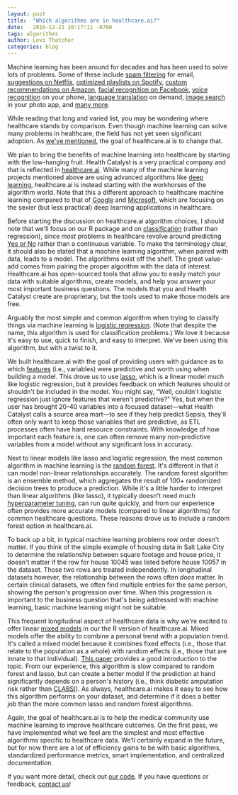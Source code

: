 ```yaml
---
layout: post
title:  "Which algorithms are in healthcare.ai?"
date:   2016-12-21 20:17:11 -0700
tags: algorithms
author: Levi Thatcher
categories: blog
---
```


Machine learning has been around for decades and has been used to solve lots of problems. Some of these include [spam filtering](http://ats.cs.ut.ee/u/kt/hw/spam/spam.pdf) for email, [suggestions on Netflix](http://techblog.netflix.com/2012/04/netflix-recommendations-beyond-5-stars.html), [optimized playlists on Spotify](http://qz.com/571007/the-magic-that-makes-spotifys-discover-weekly-playlists-so-damn-good/), [custom recommendations on Amazon](https://www.cs.umd.edu/~samir/498/Amazon-Recommendations.pdf), [facial recognition on Facebook](https://medium.com/@ageitgey/machine-learning-is-fun-part-4-modern-face-recognition-with-deep-learning-c3cffc121d78#.7b9c9jmg7), [voice recognition](https://research.googleblog.com/2015/09/google-voice-search-faster-and-more.html) on your phone, [language translation](http://www.nytimes.com/2016/12/14/magazine/the-great-ai-awakening.html) on demand, [image search](http://fusion.net/story/142326/the-new-google-photos-app-is-disturbingly-good-at-data-mining-your-photos/) in your photo app, and [many more](https://www.kaggle.com/wiki/DataScienceUseCases).

While reading that long and varied list, you may be wondering where healthcare stands by comparison. Even though machine learning can solve many problems in healthcare, the field has not yet seen significant adoption. As [we've mentioned](http://healthcare.ai/blog/2016/12/01/welcome-to-healthcareai/), the goal of healthcare.ai is to change that.

We plan to bring the benefits of machine learning into healthcare by starting with the low-hanging fruit. Health Catalyst is a very practical company and that is reflected in [healthcare.ai](http://healthcare.ai/). While many of the machine learning projects mentioned above are using advanced algorithms like [deep learning](https://en.wikipedia.org/wiki/Deep_learning), healthcare.ai is instead starting with the workhorses of the algorithm world. Note that this a different approach to healthcare machine learning compared to that of [Google](https://research.google.com/teams/brain/healthcare/) and [Microsoft](http://searchhealthit.techtarget.com/opinion/Microsoft-Project-Adam-may-reach-healthcare-specialties), which are focusing on the sexier (but less practical) deep learning applications in healthcare.

Before starting the discussion on healthcare.ai algorithm choices, I should note that we'll focus on our R package and on [classification](https://en.wikipedia.org/wiki/Statistical_classification) (rather than regression), since *most* problems in healthcare revolve around predicting [Yes or No](http://healthcare.ai/blog/2016/12/12/what-models-has-health-catalyst-created/) rather than a continuous variable. To make the terminology clear, it should also be stated that a machine learning algorithm, when paired with data, leads to a model. The algorithms exist off the shelf. The great value-add comes from pairing the proper algorithm with the data of interest. Healthcare.ai has open-sourced tools that allow you to easily match your data with suitable algorithms, create models, and help you answer your most important business questions. The models that you and Health Catalyst create are proprietary, but the tools used to make those models are free. 

Arguably the most simple and common algorithm when trying to classify things via machine learning is [logistic regression](https://en.wikipedia.org/wiki/Logistic_regression). (Note that despite the name, this algorithm is used for classification problems.) We love it because it's easy to use, quick to finish, and easy to interpret. We've been using this algorithm, but with a twist to it. 

We built healthcare.ai with the goal of providing users with guidance as to which [features](https://en.wikipedia.org/wiki/Feature_(machine_learning)) (i.e., variables) were predictive and worth using when building a model. This drove us to use [lasso](https://en.wikipedia.org/wiki/Lasso_(statistics)), which is a linear model much like logistic regression, but it provides feedback on which features should or shouldn't be included in the model. You might say, "Well, couldn't logistic regression just ignore features that weren't predictive?" Yes, but when the user has brought 20-40 variables into a focused dataset—what Health Catalyst calls a source area mart—to see if they help predict Sepsis, they'll often only want to keep those variables that are predictive, as ETL processes often have hard resource constraints. With knowledge of how important each feature is, one can often remove many non-predictive variables from a model without any significant loss in accuracy.

Next to linear models like lasso and logistic regression, the most common algorithm in machine learning is the [random forest](https://en.wikipedia.org/wiki/Random_forest). It's different in that it can model non-linear relationships accurately. The random forest algorithm is an ensemble method, which aggregates the result of 100+ randomized decision trees to produce a prediction. While it's a little harder to interpret than linear algorithms (like lasso), it typically doesn't need much [hyperparameter tuning](https://en.wikipedia.org/wiki/Hyperparameter_optimization), can run quite quickly, and from our experience often provides more accurate models (compared to linear algorithms) for common healthcare questions. These reasons drove us to include a random forest option in healthcare.ai.

To back up a bit, in typical machine learning problems row order doesn't matter. If you think of the simple example of housing data in Salt Lake City to determine the relationship between square footage and house price, it doesn't matter if the row for house 10045 was listed before house 10057 in the dataset. Those two rows are treated independently. In longitudinal datasets however, the relationship between the rows often *does* matter. In certain clinical datasets, we often find multiple entries for the same person, showing the person's progression over time. When this progression is important to the business question that's being addressed with machine learning, basic machine learning might not be suitable.

This frequent longitudinal aspect of healthcare data is why we're excited to offer linear [mixed models](https://en.wikipedia.org/wiki/Mixed_model) in our the R version of healthcare.ai. Mixed models offer the ability to combine a personal trend with a population trend. It's called a mixed model because it combines fixed effects (i.e., those that relate to the population as a whole) with random effects (i.e., those that are innate to that individual). [This paper](http://www.bodowinter.com/tutorial/bw_LME_tutorial.pdf) provides a good introduction to the topic. From our experience, this algorithm is slow compared to random forest and lasso, but can create a better model if the prediction at hand significantly depends on a person's history (i.e., think diabetic amputation risk rather than [CLABSI](https://en.wikipedia.org/wiki/Central_venous_catheter#Bloodstream_infections)). As always, healthcare.ai makes it easy to see how this algorithm performs on your dataset, and determine if it does a better job than the more common lasso and random forest algorithms.

Again, the goal of healthcare.ai is to help the medical community use machine learning to improve healthcare outcomes. On the first pass, we have implemented what we feel are the simplest and most effective algorithms specific to healthcare data. We’ll certainly expand in the future, but for now there are a lot of efficiency gains to be <achieved></achieved> with basic algorithms, standardized performance metrics, smart implementation, and centralized documentation. 

If you want more detail, check out [our code](https://github.com/HealthCatalystSLC/healthcareai-r). If you have questions or feedback, [contact us](http://healthcare.ai/contact)!